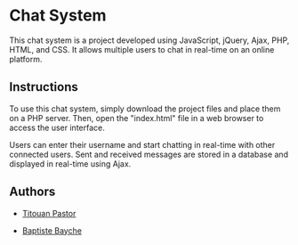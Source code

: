 # Chat System
This chat system is a project developed using JavaScript, jQuery, Ajax, PHP, HTML, and CSS. It allows multiple users to chat in real-time on an online platform.

## Instructions
To use this chat system, simply download the project files and place them on a PHP server. Then, open the "index.html" file in a web browser to access the user interface.

Users can enter their username and start chatting in real-time with other connected users. Sent and received messages are stored in a database and displayed in real-time using Ajax.

## Authors

- [Titouan Pastor](https://github.com/TitouanPastor)

- [Baptiste Bayche](https://github.com/BaptisteBayche)
